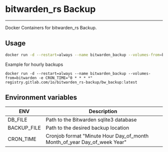 # bitwarden_rs Backup
---

Docker Containers for bitwarden_rs Backup.

## Usage
```sh
docker run -d --restart=always --name bitwarden_backup --volumes-from=bitwarden registry.gitlab.com/1o/bitwarden_rs-backup/bw_backup
```

Example for hourly backups
```
docker run -d --restart=always --name bitwarden_backup --volumes-from=bitwarden -e CRON_TIME="0 * * * *" registry.gitlab.com/1o/bitwarden_rs-backup/bw_backup:latest
```

## Environment variables
| ENV | Description |
| ----- | ----- |
| DB_FILE | Path to the Bitwarden sqlite3 database |
| BACKUP_FILE | Path to the desired backup location |
| CRON_TIME | Cronjob format "Minute Hour Day_of_month Month_of_year Day_of_week Year" |

